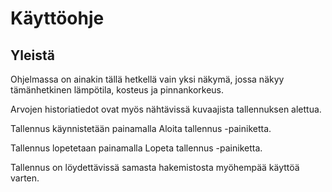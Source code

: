# Käyttöohje

## Yleistä

Ohjelmassa on ainakin tällä hetkellä vain yksi näkymä, jossa näkyy tämänhetkinen lämpötila, kosteus ja pinnankorkeus.

Arvojen historiatiedot ovat myös nähtävissä kuvaajista tallennuksen alettua.

Tallennus käynnistetään painamalla Aloita tallennus -painiketta.

Tallennus lopetetaan painamalla Lopeta tallennus -painiketta.

Tallennus on löydettävissä samasta hakemistosta myöhempää käyttöä varten.
